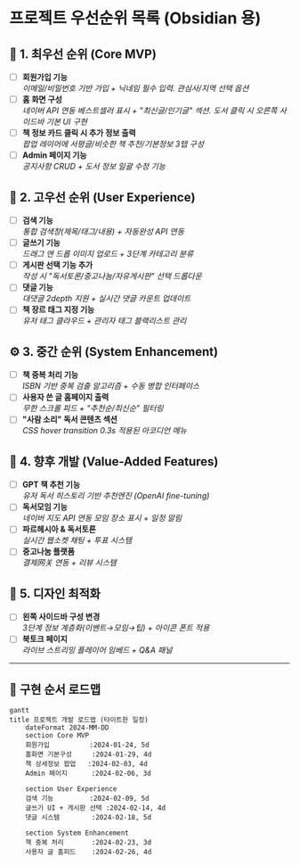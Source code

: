 # 프로젝트 우선순위 목록 (Obsidian 용)

## 📌 **1. 최우선 순위 (Core MVP)**
- [ ] **회원가입 기능**  
  _이메일/비밀번호 기반 가입 + 닉네임 필수 입력. 관심사/지역 선택 옵션_
- [ ] **홈 화면 구성**  
  _네이버 API 연동 베스트셀러 표시 + "최신글/인기글" 섹션. 도서 클릭 시 오른쪽 사이드바 기본 UI 구현_
- [ ] **책 정보 카드 클릭 시 추가 정보 출력**  
  _팝업 레이어에 서평글/비슷한 책 추천/기본정보 3탭 구성_
- [ ] **Admin 페이지 기능**  
  _공지사항 CRUD + 도서 정보 일괄 수정 기능_

## 🚀 **2. 고우선 순위 (User Experience)**
- [ ] **검색 기능**  
  _통합 검색창(제목/태그/내용) + 자동완성 API 연동_
- [ ] **글쓰기 기능**  
  _드래그 앤 드롭 이미지 업로드 + 3단계 카테고리 분류_
- [ ] **게시판 선택 기능 추가**  
  _작성 시 "독서토론/중고나눔/자유게시판" 선택 드롭다운_
- [ ] **댓글 기능**  
  _대댓글 2depth 지원 + 실시간 댓글 카운트 업데이트_
- [ ] **책 장르 태그 지정 기능**  
  _유저 태그 클라우드 + 관리자 태그 블랙리스트 관리_

## ⚙️ **3. 중간 순위 (System Enhancement)**
- [ ] **책 중복 처리 기능**  
  _ISBN 기반 중복 검출 알고리즘 + 수동 병합 인터페이스_
- [ ] **사용자 쓴 글 홈페이지 출력**  
  _무한 스크롤 피드 + "추천순/최신순" 필터링_
- [ ] **"사람 소리" 독서 콘텐츠 섹션**  
  _CSS hover transition 0.3s 적용된 아코디언 메뉴_

## 🌟 **4. 향후 개발 (Value-Added Features)**
- [ ] **GPT 책 추천 기능**  
  _유저 독서 히스토리 기반 추천엔진 (OpenAI fine-tuning)_
- [ ] **독서모임 기능**  
  _네이버 지도 API 연동 모임 장소 표시 + 일정 알림_
- [ ] **파르헤시아 & 독서토론**  
  _실시간 웹소켓 채팅 + 투표 시스템_
- [ ] **중고나눔 플랫폼**  
  _결제网关 연동 + 리뷰 시스템_

## 🎨 **5. 디자인 최적화**
- [ ] **왼쪽 사이드바 구성 변경**  
  _3단계 정보 계층화(이벤트→모임→팁) + 아이콘 폰트 적용_
- [ ] **북토크 페이지**  
  _라이브 스트리밍 플레이어 임베드 + Q&A 패널_
---

## 📂 **구현 순서 로드맵**
```mermaid
gantt
title 프로젝트 개발 로드맵 (타이트한 일정)
    dateFormat 2024-MM-DD
    section Core MVP
    회원가입          :2024-01-24, 5d
    홈화면 기본구성     :2024-01-29, 4d
    책 상세정보 팝업   :2024-02-03, 4d
    Admin 페이지      :2024-02-06, 3d

    section User Experience
    검색 기능         :2024-02-09, 5d
    글쓰기 UI + 게시판 선택 :2024-02-14, 4d
    댓글 시스템        :2024-02-18, 5d

    section System Enhancement
    책 중복 처리       :2024-02-23, 3d
    사용자 글 홈피드    :2024-02-26, 4d
```

